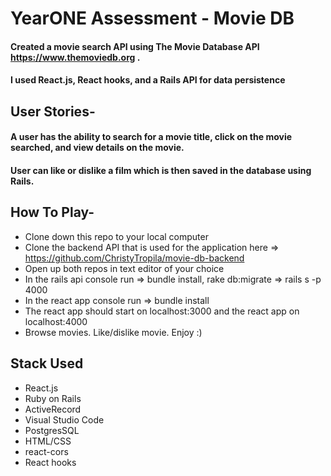 # YearONE Assessment - Movie DB

#### Created a movie search API using The Movie Database API https://www.themoviedb.org . 
#### I used React.js, React hooks, and a Rails API for data persistence

## User Stories-
#### A user has the ability to search for a movie title, click on the movie searched, and view details on the movie.
#### User can like or dislike a film which is then saved in the database using Rails. 


## How To Play-
* Clone down this repo to your local computer
* Clone the backend API that is used for the application here => https://github.com/ChristyTropila/movie-db-backend
* Open up both repos in text editor of your choice
* In the rails api console run => bundle install, rake db:migrate => rails s -p 4000
* In the react app console run => bundle install
* The react app should start on localhost:3000 and the react app on localhost:4000
* Browse movies. Like/dislike movie. Enjoy :)

## Stack Used
* React.js
* Ruby on Rails
* ActiveRecord
* Visual Studio Code
* PostgresSQL
* HTML/CSS
* react-cors
* React hooks


